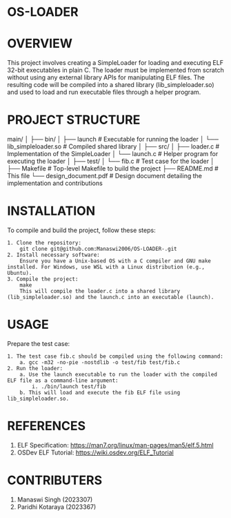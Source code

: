 # OS-LOADER

# OVERVIEW

This project involves creating a SimpleLoader for loading and executing ELF 32-bit executables in plain C. The loader must be implemented from scratch without using any external library APIs for manipulating ELF files. The resulting code will be compiled into a shared library (lib_simpleloader.so) and used to load and run executable files through a helper program.


# PROJECT STRUCTURE

main/
│
├── bin/
│   ├── launch        # Executable for running the loader
│   └── lib_simpleloader.so # Compiled shared library
│
├── src/
│   ├── loader.c     # Implementation of the SimpleLoader
│   └── launch.c     # Helper program for executing the loader
│
├── test/
│   └── fib.c        # Test case for the loader
│
├── Makefile         # Top-level Makefile to build the project
├── README.md        # This file
└── design_document.pdf # Design document detailing the implementation and contributions


# INSTALLATION
To compile and build the project, follow these steps:

    1. Clone the repository:
        git clone git@github.com:Manaswi2006/OS-LOADER-.git
    2. Install necessary software:
        Ensure you have a Unix-based OS with a C compiler and GNU make installed. For Windows, use WSL with a Linux distribution (e.g., Ubuntu).
    3. Compile the project:
        make
        This will compile the loader.c into a shared library (lib_simpleloader.so) and the launch.c into an executable (launch).


# USAGE
Prepare the test case:

    1. The test case fib.c should be compiled using the following command:
        a. gcc -m32 -no-pie -nostdlib -o test/fib test/fib.c
    2. Run the loader:
        a. Use the launch executable to run the loader with the compiled ELF file as a command-line argument:
            i. ./bin/launch test/fib
        b. This will load and execute the fib ELF file using lib_simpleloader.so.


# REFERENCES
1. ELF Specification: https://man7.org/linux/man-pages/man5/elf.5.html
2. OSDev ELF Tutorial: https://wiki.osdev.org/ELF_Tutorial


# CONTRIBUTERS
1. Manaswi Singh (2023307)
2. Paridhi Kotaraya (2023367)
